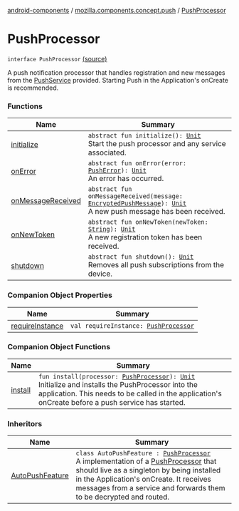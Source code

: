 [android-components](../../index.md) / [mozilla.components.concept.push](../index.md) / [PushProcessor](./index.md)

# PushProcessor

`interface PushProcessor` [(source)](https://github.com/mozilla-mobile/android-components/blob/master/components/concept/push/src/main/java/mozilla/components/concept/push/PushProcessor.kt#L13)

A push notification processor that handles registration and new messages from the [PushService](../-push-service/index.md) provided.
Starting Push in the Application's onCreate is recommended.

### Functions

| Name | Summary |
|---|---|
| [initialize](initialize.md) | `abstract fun initialize(): `[`Unit`](https://kotlinlang.org/api/latest/jvm/stdlib/kotlin/-unit/index.html)<br>Start the push processor and any service associated. |
| [onError](on-error.md) | `abstract fun onError(error: `[`PushError`](../-push-error/index.md)`): `[`Unit`](https://kotlinlang.org/api/latest/jvm/stdlib/kotlin/-unit/index.html)<br>An error has occurred. |
| [onMessageReceived](on-message-received.md) | `abstract fun onMessageReceived(message: `[`EncryptedPushMessage`](../-encrypted-push-message/index.md)`): `[`Unit`](https://kotlinlang.org/api/latest/jvm/stdlib/kotlin/-unit/index.html)<br>A new push message has been received. |
| [onNewToken](on-new-token.md) | `abstract fun onNewToken(newToken: `[`String`](https://kotlinlang.org/api/latest/jvm/stdlib/kotlin/-string/index.html)`): `[`Unit`](https://kotlinlang.org/api/latest/jvm/stdlib/kotlin/-unit/index.html)<br>A new registration token has been received. |
| [shutdown](shutdown.md) | `abstract fun shutdown(): `[`Unit`](https://kotlinlang.org/api/latest/jvm/stdlib/kotlin/-unit/index.html)<br>Removes all push subscriptions from the device. |

### Companion Object Properties

| Name | Summary |
|---|---|
| [requireInstance](require-instance.md) | `val requireInstance: `[`PushProcessor`](./index.md) |

### Companion Object Functions

| Name | Summary |
|---|---|
| [install](install.md) | `fun install(processor: `[`PushProcessor`](./index.md)`): `[`Unit`](https://kotlinlang.org/api/latest/jvm/stdlib/kotlin/-unit/index.html)<br>Initialize and installs the PushProcessor into the application. This needs to be called in the application's onCreate before a push service has started. |

### Inheritors

| Name | Summary |
|---|---|
| [AutoPushFeature](../../mozilla.components.feature.push/-auto-push-feature/index.md) | `class AutoPushFeature : `[`PushProcessor`](./index.md)<br>A implementation of a [PushProcessor](./index.md) that should live as a singleton by being installed in the Application's onCreate. It receives messages from a service and forwards them to be decrypted and routed. |
